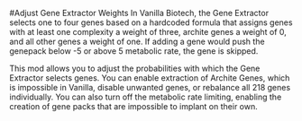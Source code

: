 #Adjust Gene Extractor Weights
In Vanilla Biotech, the Gene Extractor selects one to four genes based on a hardcoded formula that assigns genes with at least one complexity a weight of three, archite genes a weight of 0, and all other genes a weight of one. If adding a gene would push the genepack below -5 or above 5 metabolic rate, the gene is skipped.

This mod allows you to adjust the probabilities with which the Gene Extractor selects genes. You can enable extraction of Archite Genes, which is impossible in Vanilla, disable unwanted genes, or rebalance all 218 genes individually. You can also turn off the metabolic rate limiting, enabling the creation of gene packs that are impossible to implant on their own.

